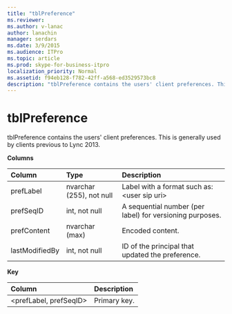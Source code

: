 ```yaml
---
title: "tblPreference"
ms.reviewer: 
ms.author: v-lanac
author: lanachin
manager: serdars
ms.date: 3/9/2015
ms.audience: ITPro
ms.topic: article
ms.prod: skype-for-business-itpro
localization_priority: Normal
ms.assetid: f94eb128-f782-42ff-a568-ed3529573bc8
description: "tblPreference contains the users' client preferences. This is generally used by clients previous to Lync 2013."
---
```


# tblPreference

tblPreference contains the users' client preferences. This is generally used by clients previous to Lync 2013.

**Columns**


| **Column**            | **Type**                        | **Description**                                                 |
|:----------------------|:--------------------------------|:----------------------------------------------------------------|
| prefLabel  <br/>      | nvarchar (255), not null  <br/> | Label with a format such as: \<user sip uri\>                   |
| prefSeqID  <br/>      | int, not null  <br/>            | A sequential number (per label) for versioning purposes.  <br/> |
| prefContent  <br/>    | nvarchar (max)  <br/>           | Encoded content.  <br/>                                         |
| lastModifiedBy  <br/> | int, not null  <br/>            | ID of the principal that updated the preference.  <br/>         |

**Key**

|**Column**|**Description**|
|:-----|:-----|
|\<prefLabel, prefSeqID\>  <br/> |Primary key.  <br/> |


